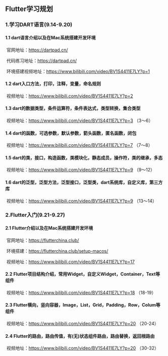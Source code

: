 ## 									Flutter学习规划

### 1.学习DART语言(9.14-9.20)

#### 		1.1 dart语言介绍以及在Mac系统搭建开发环境

​				官网地址：https://dartpad.cn/

​				代码练习地址：https://dartpad.cn/

​				环境搭建视频地址：https://www.bilibili.com/video/BV1S4411E7LY?p=1

#### 		1.2 dart入口方法，打印，注释，变量，命名规则

​				视频地址：https://www.bilibili.com/video/BV1S4411E7LY?p=2

#### 		1.3 dart的数据类型，条件运算符，条件表达式，类型转换，集合类型

​				视频地址：https://www.bilibili.com/video/BV1S4411E7LY?p=3	（3～6）

#### 		1.4 dart的函数，可选参数，默认参数，箭头函数，匿名函数，闭包

​				视频地址：https://www.bilibili.com/video/BV1S4411E7LY?p=7	（7～8）

#### 		1.5 dart的类，接口，构造函数，类模块化，静态成员，操作符，类的继承，多态

​				视频地址：https://www.bilibili.com/video/BV1S4411E7LY?p=9	（9～12）

#### 		1.6 dart的泛型，泛型方法，泛型接口，泛型类，dart系统库，自定义库，第三方库

​				视频地址：https://www.bilibili.com/video/BV1S4411E7LY?p=9	（13～14）



### 2.Flutter入门(9.21-9.27)

#### 		2.1 Flutter介绍以及在Mac系统搭建开发环境

​		  官网地址：https://flutterchina.club/	

​		  环境搭建：https://flutterchina.club/setup-macos/

​		  视频地址：https://www.bilibili.com/video/BV1S4411E7LY?p=17

#### 		2.2 Flutter项目结构介绍，常用Widget，自定义Widget，Container，Text等组件

​			视频地址：https://www.bilibili.com/video/BV1S4411E7LY?p=18		（18-19）



#### 		2.3 Flutter横向，竖向容器，Image，List，Grid，Padding，Row，Colum等组件

​			视频地址：https://www.bilibili.com/video/BV1S4411E7LY?p=20		（20-24）



#### 		2.4 Flutter的路由，路由传值，有(无)状态组件路由，路由替换，返回根路由

​			视频地址：https://www.bilibili.com/video/BV1S4411E7LY?p=20		（30-32）





